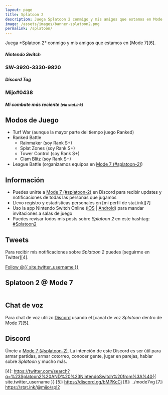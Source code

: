 ```yaml
---
layout: page
title: Splatoon 2
description: Juega Splatoon 2 conmigo y mis amigos que estamos en Mode 7.
image: /assets/images/banner-splatoon2.png
permalink: /splatoon/
---
```


<div class="text-center">
Juega *Splatoon 2* conmigo y mis amigos que estamos en [Mode 7][6].
</div>

<div class="row">
<div class="col-xs-12 col-sm-6">
<div class="card text-center">
<div class="card-header">
<h5 class="card-title"><i class="fab fa-nintendo-switch"></i> Nintendo Switch</h5>
</div>
<div class="card-body">
<h3 class="card-text">SW-3920-3330-9820</h3>
</div>
</div>
</div>
<div class="col-xs-12 col-sm-6">
<div class="card text-center">
<div class="card-header">
<h5 class="card-title text-center"><i class="fab fa-discord"></i> Discord Tag</h5>
</div>
<div class="card-body">
<h3 class="card-text text-center">
Mijo#0438
</h3>
</div>
</div>
</div>
</div>

<div class="row">
<div class="col-12">
<div class="card text-center">
<div class="card-header">
<h5 class="card-title"><i class="fas fa-poll"></i> Mi combate más reciente <small>(vía stat.ink)</small></h5>
</div>
<div class="card-body">
<h3 class="card-text">
<span id="splatlog"></span>
</h3>
</div>
<div class="card-footer text-muted">
<span id="splatlog-timestamp"></span>
</div>
</div>
</div>
</div>

<div class="row">
<div class="col-sm-6">

## <i class="fas fa-gamepad"></i> Modos de Juego

- Turf War (aunque la mayor parte del tiempo juego Ranked)
- Ranked Battle
    - Rainmaker (soy Rank S+)
    - Splat Zones (soy Rank S+)
    - Tower Control (soy Rank S+)
    - Clam Blitz (soy Rank S+)
- League Battle (organizamos equipos en [Mode 7 (#splatoon-2)][1])

## Información

- Puedes unirte a [Mode 7 (#splatoon-2)][1] en Discord para recibir updates y notificaciones de todas las personas que jugamos
- Llevo registro y estadísticas personales en [mi perfil de stat.ink][7]
- Uso la app Nintendo Switch Online ([iOS][2] &#124; [Android][3]) para mandar invitaciones a salas de juego
- Puedes revisar todos mis posts sobre *Splatoon 2* en este hashtag: <a class="badge badge-primary" href="https://blog.{{ site.domain }}/hashtag/splatoon-2/">#Splatoon2</a>

## <i class="fab fa-twitter"></i> Tweets

Para recibir mis notificaciones sobre *Splatoon 2* puedes [seguirme en Twitter][4].

<a href="https://twitter.com/{{ site.twitter_username }}" class="twitter-follow-button text-center" data-show-count="false">Follow @{{ site.twitter_username }}</a>

</div>
<div class="col-sm-6">

## Splatoon 2 @ Mode 7

<div class="text-center mt20">
<a href="https://discord.gg/NUSDKeJ">
<img class="img-fluid" src="{{ site.url }}/assets/images/banner-splatoon2.png" alt="" />
</a>
</div>

</div>
</div>

## <i class="fas fa-microphone"></i> Chat de voz

Para chat de voz utilizo [Discord][1] usando el [canal de voz *Splatoon* dentro de Mode 7][5].

## <i class="fab fa-discord"></i> Discord

Únete a [Mode 7 (#splatoon-2)][1]. La intención de este Discord es ser útil para armar partidas, armar cotorreo, conocer gente, jugar en parejas, hablar sobre *Splatoon* y mucho más.

[1]: https://discord.gg/NUSDKeJ
[2]: https://itunes.apple.com/us/app/id1234806557?mt=12&uo=4&at=10l4Fw
[3]: https://play.google.com/store/apps/details?id=com.nintendo.znca&gl=us&hl=en
[4]: https://twitter.com/search?q=%23Splatoon2%20AND%20%23NintendoSwitch%20from%3A%40{{ site.twitter_username }}
[5]: https://discord.gg/bMPKcCj
[6]: ../mode7vg
[7]: https://stat.ink/@mijo/spl2
